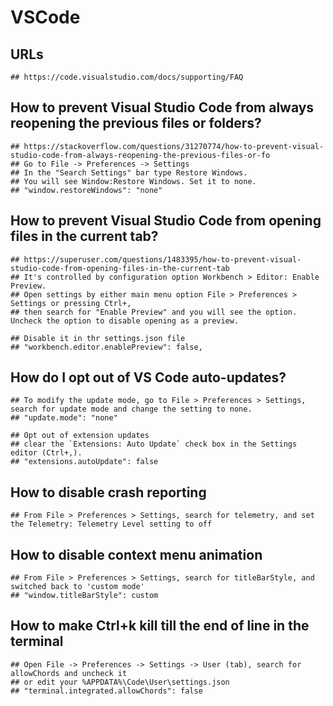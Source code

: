 VSCode
======

## URLs

    ## https://code.visualstudio.com/docs/supporting/FAQ

## How to prevent Visual Studio Code from always reopening the previous files or folders?

    ## https://stackoverflow.com/questions/31270774/how-to-prevent-visual-studio-code-from-always-reopening-the-previous-files-or-fo
    ## Go to File -> Preferences -> Settings
    ## In the "Search Settings" bar type Restore Windows.
    ## You will see Window:Restore Windows. Set it to none.
    ## "window.restoreWindows": "none"

## How to prevent Visual Studio Code from opening files in the current tab?

    ## https://superuser.com/questions/1483395/how-to-prevent-visual-studio-code-from-opening-files-in-the-current-tab
    ## It's controlled by configuration option Workbench > Editor: Enable Preview.
    ## Open settings by either main menu option File > Preferences > Settings or pressing Ctrl+,
    ## then search for "Enable Preview" and you will see the option. Uncheck the option to disable opening as a preview.

    ## Disable it in thr settings.json file
    ## "workbench.editor.enablePreview": false,

## How do I opt out of VS Code auto-updates?

    ## To modify the update mode, go to File > Preferences > Settings, search for update mode and change the setting to none.
    ## "update.mode": "none"

    ## Opt out of extension updates
    ## clear the `Extensions: Auto Update` check box in the Settings editor (Ctrl+,).
    ## "extensions.autoUpdate": false


## How to disable crash reporting

    ## From File > Preferences > Settings, search for telemetry, and set the Telemetry: Telemetry Level setting to off

## How to disable context menu animation

    ## From File > Preferences > Settings, search for titleBarStyle, and switched back to 'custom mode'
    ## "window.titleBarStyle": custom

## How to make Ctrl+k kill till the end of line in the terminal

    ## Open File -> Preferences -> Settings -> User (tab), search for allowChords and uncheck it
    ## or edit your %APPDATA%\Code\User\settings.json
    ## "terminal.integrated.allowChords": false
